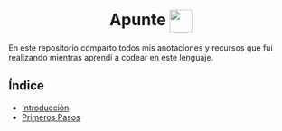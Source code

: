 <h1 align='center'>
    Apunte
    <img align='center', src="https://www.python.org/static/img/python-logo.png", height='40'>
</h1>


En este repositorio comparto todos mis anotaciones y recursos que fui realizando mientras aprendí a codear en este lenguaje. 

## Índice ##

- [Introducción](https://github.com/juancruzromero/apunte_python/blob/main/01-introduccion.md)
- [Primeros Pasos](https://github.com/juancruzromero/apunte_python/blob/main/02-primeros-pasos.md)